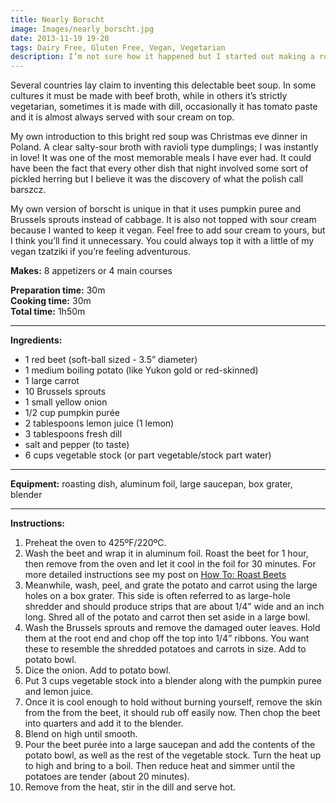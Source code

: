 ```yaml
---
title: Nearly Borscht
image: Images/nearly_borscht.jpg
date: 2013-11-19 19-20
tags: Dairy Free, Gluten Free, Vegan, Vegetarian
description: I’m not sure how it happened but I started out making a roasted beet and pumpkin soup and ended up with a nearly-traditional borscht, complete with potatoes, carrots, and cabbage (well mini-cabbages).
---
```

Several countries lay claim to inventing this delectable beet soup. In some cultures it must be made with beef broth, while in others it’s strictly vegetarian, sometimes it is made with dill, occasionally it has tomato paste and it is almost always served with sour cream on top. 

My own introduction to this bright red soup was Christmas eve dinner in Poland. A clear salty-sour broth with ravioli type dumplings; I was instantly in love! It was one of the most memorable meals I have ever had. It could have been the fact that every other dish that night involved some sort of pickled herring but I believe it was the discovery of what the polish call barszcz.

My own version of borscht is unique in that it uses pumpkin puree and Brussels sprouts instead of cabbage. It is also not topped with sour cream because I wanted to keep it vegan. Feel free to add sour cream to yours, but I think you’ll find it unnecessary. You could always top it with a little of my vegan tzatziki if you’re feeling adventurous. 

**Makes:** 8 appetizers or 4 main courses

**Preparation time:** 30m  
**Cooking time:** 30m  
**Total time:** 1h50m

---

**Ingredients:**

- 1 red beet (soft-ball sized - 3.5” diameter)
- 1 medium boiling potato (like Yukon gold or red-skinned)
- 1 large carrot
- 10 Brussels sprouts
- 1 small yellow onion
- 1/2 cup pumpkin purée
- 2 tablespoons lemon juice (1 lemon)
- 3 tablespoons fresh dill
-  salt and pepper (to taste)
- 6 cups vegetable stock (or part vegetable/stock part water)


---

**Equipment:** roasting dish, aluminum foil, large saucepan, box grater, blender

---

**Instructions:**

1. Preheat the oven to 425ºF/220ºC.
1. Wash the beet and wrap it in aluminum foil. Roast the beet for 1 hour, then remove from the oven and let it cool in the foil for 30 minutes. For more detailed instructions see my post on [How To: Roast Beets](https://wafflehearts.com/howtos/how_to_roast_beets) 
1. Meanwhile, wash, peel, and grate the potato and carrot using the large holes on a box grater. This side is often referred to as large-hole shredder and should produce strips that are about 1/4” wide and an inch long. Shred all of the potato and carrot then set aside in a large bowl.
1. Wash the Brussels sprouts and remove the damaged outer leaves. Hold them at the root end and chop off the top into 1/4” ribbons. You want these to resemble the shredded potatoes and carrots in size. Add to potato bowl.
1. Dice the onion. Add to potato bowl.
1. Put 3 cups vegetable stock into a blender along with the pumpkin puree and lemon juice.
1. Once it is cool enough to hold without burning yourself, remove the skin from the from the beet, it should rub off easily now. Then chop the beet into quarters and add it to the blender.
1. Blend on high until smooth.
1. Pour the beet purée into a large saucepan and add the contents of the potato bowl, as well as the rest of the vegetable stock. Turn the heat up to high and bring to a boil. Then reduce heat and simmer until the potatoes are tender (about 20 minutes).
1. Remove from the heat, stir in the dill and serve hot. 

